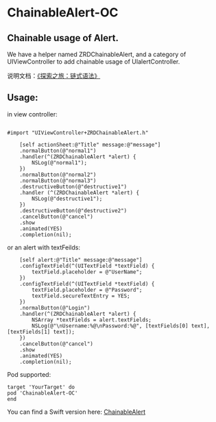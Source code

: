 # ChainableAlert-OC
Chainable usage of Alert.<br>
---
We have a helper named ZRDChainableAlert, and a category of UIViewController to add chainable usage of UIalertController.<br>

说明文档：[《探索之旅：链式语法》](http://www.swifthumb.com/thread-14991-1-1.html)

Usage:
---
in view controller:
```

#import "UIViewController+ZRDChainableAlert.h"
```
```
    [self actionSheet:@"Title" message:@"message"]
    .normalButton(@"normal1")
    .handler(^(ZRDChainableAlert *alert) {
        NSLog(@"normal1");
    })
    .normalButton(@"normal2")
    .normalButton(@"normal3")
    .destructiveButton(@"destructive1")
    .handler (^(ZRDChainableAlert *alert) {
        NSLog(@"destructive1");
    })
    .destructiveButton(@"destructive2")
    .cancelButton(@"cancel")
    .show
    .animated(YES)
    .completion(nil);

```
or an alert with textFeilds:
```
    [self alert:@"Title" message:@"message"]
    .configTextField(^(UITextField *textField) {
        textField.placeholder = @"UserName";
    })
    .configTextField(^(UITextField *textField) {
        textField.placeholder = @"Password";
        textField.secureTextEntry = YES;
    })
    .normalButton(@"Login")
    .handler(^(ZRDChainableAlert *alert) {
        NSArray *textFields = alert.textFields;
        NSLog(@"\nUsername:%@\nPassword:%@", [textFields[0] text], [textFields[1] text]);
    })
    .cancelButton(@"cancel")
    .show
    .animated(YES)
    .completion(nil);
```
Pod supported:
```
target 'YourTarget' do
pod 'ChainableAlert-OC'
end
```
You can find a Swift version here: [ChainableAlert](https://github.com/DingHub/ChainableAlert)
